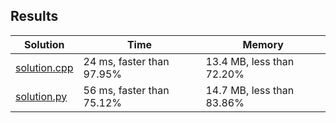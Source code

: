## Results
Solution | Time | Memory
---------|------|-------
[solution.cpp](solution.cpp) | 24 ms, faster than 97.95% | 13.4 MB, less than 72.20%
[solution.py](solution.py) | 56 ms, faster than 75.12% | 14.7 MB, less than 83.86%
